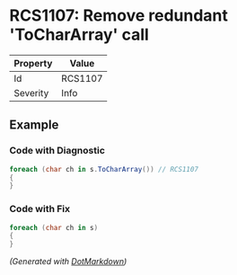 # RCS1107: Remove redundant 'ToCharArray' call

| Property | Value   |
| -------- | ------- |
| Id       | RCS1107 |
| Severity | Info    |

## Example

### Code with Diagnostic

```csharp
foreach (char ch in s.ToCharArray()) // RCS1107
{
}
```

### Code with Fix

```csharp
foreach (char ch in s)
{
}
```


*\(Generated with [DotMarkdown](http://github.com/JosefPihrt/DotMarkdown)\)*